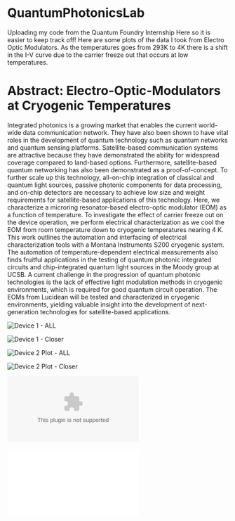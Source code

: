 # QuantumPhotonicsLab

Uploading my code from the Quantum Foundry Internship Here so it is easier to keep track off!
Here are some plots of the data I took from Electro Optic Modulators. As the temperatures goes from 293K to 4K there is a shift in the I-V curve due to the carrier freeze out that occurs at low temperatures.

# Abstract: **Electro-Optic-Modulators at Cryogenic Temperatures**

Integrated photonics is a growing market that enables the current world-wide data communication network. They have also been shown to have vital roles in the development of quantum technology such as quantum networks and quantum sensing platforms. Satellite-based communication systems are attractive because they have demonstrated the ability for widespread coverage compared to land-based options. Furthermore, satellite-based quantum networking has also been demonstrated as a proof-of-concept. To further scale up this technology, all-on-chip integration of classical and quantum light sources, passive photonic components for data processing, and on-chip detectors are necessary to achieve low size and weight requirements for satellite-based applications of this technology. Here, we characterize a microring resonator-based electro-optic modulator (EOM) as a function of temperature. To investigate the effect of carrier freeze out on the device operation, we perform electrical characterization as we cool the EOM from room temperature down to cryogenic temperatures nearing 4 K. This work outlines the automation and interfacing of electrical characterization tools with a Montana Instruments S200 cryogenic system. The automation of temperature-dependent electrical measurements also finds fruitful applications in the testing of quantum photonic integrated circuits and chip-integrated quantum light sources in the Moody group at UCSB. A current challenge in the progression of quantum photonic technologies is the lack of effective light modulation methods in cryogenic environments, which is required for good quantum circuit operation. The EOMs from Lucidean will be tested and characterized in cryogenic environments, yielding valuable insight into the development of next-generation technologies for satellite-based applications. 

![Device 1 - ALL](https://github.com/YanezAndrew/QuantumPhotonicsLab/assets/111101364/7748466c-b8af-43f7-8ee7-f2e2bf6b15cc)


![Device 1 - Closer](https://github.com/YanezAndrew/QuantumPhotonicsLab/assets/111101364/f9450a41-3e1a-420d-9bdc-47219c80b321)


![Device 2 Plot - ALL](https://github.com/YanezAndrew/QuantumPhotonicsLab/assets/111101364/f75a3d6c-405e-4253-be1f-20a6a7471888)


![Device 2 Plot - Closer](https://github.com/YanezAndrew/QuantumPhotonicsLab/assets/111101364/2ae2044e-a29b-425c-a107-0ffa08d827b2)

![Final Talk Slides](Final_Talk_Slides_Andrew_Yanez.pptx)

![Poster](Andrew_Yanez_QuantumFoundry_Poster_2023.pdf)
